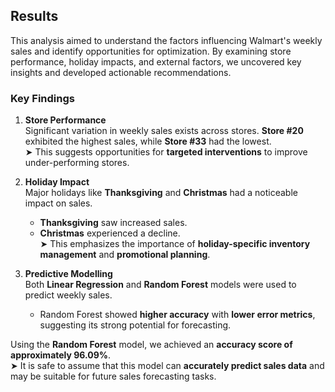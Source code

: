 ## Results

This analysis aimed to understand the factors influencing Walmart's weekly sales and identify opportunities for optimization. By examining store performance, holiday impacts, and external factors, we uncovered key insights and developed actionable recommendations.

### Key Findings

1. **Store Performance**  
   Significant variation in weekly sales exists across stores. **Store #20** exhibited the highest sales, while **Store #33** had the lowest.  
   ➤ This suggests opportunities for **targeted interventions** to improve under-performing stores.

2. **Holiday Impact**  
   Major holidays like **Thanksgiving** and **Christmas** had a noticeable impact on sales.  
   - **Thanksgiving** saw increased sales.  
   - **Christmas** experienced a decline.  
   ➤ This emphasizes the importance of **holiday-specific inventory management** and **promotional planning**.

3. **Predictive Modelling**  
   Both **Linear Regression**  and **Random Forest** models were used to predict weekly sales.  
   - Random Forest showed **higher accuracy** with **lower error metrics**, suggesting its strong potential for forecasting.

Using the **Random Forest** model, we achieved an **accuracy score of approximately 96.09%**.  
➤ It is safe to assume that this model can **accurately predict sales data** and may be suitable for future sales forecasting tasks.
